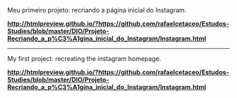 Meu primeiro projeto: recriando a página inicial do Instagram.

**http://htmlpreview.github.io/?https://github.com/rafaelcetaceo/Estudos-Studies/blob/master/DIO/Projeto-Recriando_a_p%C3%A1gina_inicial_do_Instagram/Instagram.html**



------

My first project: recreating the instagram homepage.

**http://htmlpreview.github.io/?https://github.com/rafaelcetaceo/Estudos-Studies/blob/master/DIO/Projeto-Recriando_a_p%C3%A1gina_inicial_do_Instagram/Instagram.html**

